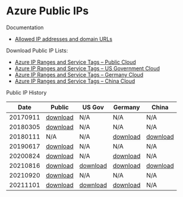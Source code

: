 # Azure Public IPs

Documentation

- [Allowed IP addresses and domain URLs](https://docs.microsoft.com/en-us/azure/devops/organizations/security/allow-list-ip-url)

Download Public IP Lists:

- [Azure IP Ranges and Service Tags – Public Cloud](https://www.microsoft.com/en-us/download/details.aspx?id=56519)
- [Azure IP Ranges and Service Tags – US Government Cloud](https://www.microsoft.com/en-us/download/details.aspx?id=57063)
- [Azure IP Ranges and Service Tags – Germany Cloud](https://www.microsoft.com/en-us/download/details.aspx?id=57064)
- [Azure IP Ranges and Service Tags – China Cloud](http://www.microsoft.com/en-us/download/details.aspx?id=57062)

Public IP History

| Date     | Public                                            | US Gov                                                       | Germany                                                    | China                                                   |
|----------|---------------------------------------------------|--------------------------------------------------------------|------------------------------------------------------------|---------------------------------------------------------|
| 20170911 | [download](AzureIPs/AzurePublicIPs_20170911.xml)  | N/A                                                          | N/A                                                        | N/A                                                     |
| 20180305 | [download](AzureIPs/AzurePublicIPs_20180305.xml)  | N/A                                                          | N/A                                                        | N/A                                                     |
| 20180111 | N/A                                               | N/A                                                          | [download](AzureIPs/AzurePublicIPs_Germnany_20180111.xml)  | [download](AzureIPs/AzurePublicIPs_China_20180111.xml)  |
| 20190617 | [download](AzureIPs/AzurePublicIPs_20190617.xml)  | N/A                                                          | N/A                                                        | N/A                                                     |
| 20200824 | [download](AzureIPs/AzurePublicIPs_20200824.xml)  | N/A                                                          | [download](AzureIPs/AzurePublicIPs_Germnany_20200824.xml)  | N/A                                                     |
| 20210816 | [download](AzureIPs/AzurePublicIPs_20210816.json) | [download](AzureIPs/AzurePublicIPs_Government_20210816.json) | [download](AzureIPs/AzurePublicIPs_Germnany_20210816.json) | [download](AzureIPs/AzurePublicIPs_China_20210816.json) |
| 20210920 | [download](AzureIPs/AzurePublicIPs_20210920.json) | N/A                                                          | N/A                                                        | N/A                                                     |
| 20211101 | [download](AzureIPs/AzurePublicIPs_20211101.json) | [download](AzureIPs/AzurePublicIPs_Government_20211101.json) | [download](AzureIPs/AzurePublicIPs_Germnany_20211101.json) | N/A                                                     |
